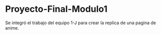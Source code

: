 # Proyecto-Final-Modulo1
Se integró el trabajo del equipo 1-J para crear la replica de una pagina de anime. 

